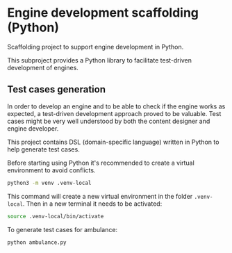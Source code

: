 # Engine development scaffolding (Python)

Scaffolding project to support engine development in Python.

This subproject provides a Python library to facilitate test-driven development
of engines.

## Test cases generation

In order to develop an engine and to be able to check if the engine
works as expected, a test-driven development approach proved to be
valuable. Test cases might be very well understood by both the content
designer and engine developer.

This project contains DSL (domain-specific language) written in Python 
to help generate test cases. 

Before starting using Python it's recommended to create a virtual environment 
to avoid conflicts.

```sh
python3 -m venv .venv-local
```
This command will create a new virtual environment in the folder `.venv-local`.
Then in a new terminal it needs to be activated:

```sh
source .venv-local/bin/activate
```

To generate test cases for ambulance:

```sh
python ambulance.py
```
